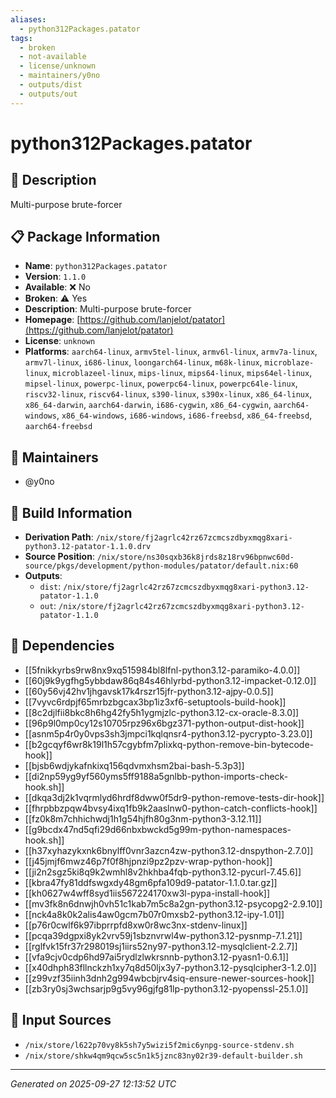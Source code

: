 ```yaml
---
aliases:
  - python312Packages.patator
tags:
  - broken
  - not-available
  - license/unknown
  - maintainers/y0no
  - outputs/dist
  - outputs/out
---
```


# python312Packages.patator

## 📝 Description

Multi-purpose brute-forcer

## 📋 Package Information

- **Name**: `python312Packages.patator`
- **Version**: `1.1.0`
- **Available**: ❌ No
- **Broken**: ⚠️ Yes
- **Description**: Multi-purpose brute-forcer
- **Homepage**: [https://github.com/lanjelot/patator](https://github.com/lanjelot/patator)
- **License**: `unknown`
- **Platforms**: `aarch64-linux`, `armv5tel-linux`, `armv6l-linux`, `armv7a-linux`, `armv7l-linux`, `i686-linux`, `loongarch64-linux`, `m68k-linux`, `microblaze-linux`, `microblazeel-linux`, `mips-linux`, `mips64-linux`, `mips64el-linux`, `mipsel-linux`, `powerpc-linux`, `powerpc64-linux`, `powerpc64le-linux`, `riscv32-linux`, `riscv64-linux`, `s390-linux`, `s390x-linux`, `x86_64-linux`, `x86_64-darwin`, `aarch64-darwin`, `i686-cygwin`, `x86_64-cygwin`, `aarch64-windows`, `x86_64-windows`, `i686-windows`, `i686-freebsd`, `x86_64-freebsd`, `aarch64-freebsd`
## 👥 Maintainers

- @y0no


## 🔧 Build Information

- **Derivation Path**: `/nix/store/fj2agrlc42rz67zcmcszdbyxmqg8xari-python3.12-patator-1.1.0.drv`
- **Source Position**: `/nix/store/ns30sqxb36k8jrds8z18rv96bpnwc60d-source/pkgs/development/python-modules/patator/default.nix:60`
- **Outputs**:
  - `dist`:  `/nix/store/fj2agrlc42rz67zcmcszdbyxmqg8xari-python3.12-patator-1.1.0`
  - `out`:  `/nix/store/fj2agrlc42rz67zcmcszdbyxmqg8xari-python3.12-patator-1.1.0`

## 🔗 Dependencies

- [[5fnikkyrbs9rw8nx9xq515984bl8lfnl-python3.12-paramiko-4.0.0]]
- [[60j9k9ygfhg5ybbdaw86q84s46hlyrbd-python3.12-impacket-0.12.0]]
- [[60y56vj42hv1jhgavsk17k4rszr15jfr-python3.12-ajpy-0.0.5]]
- [[7vyvc6rdpjf65mrbzbgcax3bp1iz3xf6-setuptools-build-hook]]
- [[8c2djlfii8bkc8h6hg42fy5h1ygmjzlc-python3.12-cx-oracle-8.3.0]]
- [[96p9l0mp0cy12s10705rpz96x6bgz371-python-output-dist-hook]]
- [[asnm5p4r0y0vps3sh3jmpci1kqlqnsr4-python3.12-pycrypto-3.23.0]]
- [[b2gcqyf6wr8k19l1h57cgybfm7plixkq-python-remove-bin-bytecode-hook]]
- [[bjsb6wdjykafnkixq156qdvmxhsm2bai-bash-5.3p3]]
- [[di2np59yg9yf560yms5ff9188a5gnlbb-python-imports-check-hook.sh]]
- [[dkqa3dj2k1vqrmlyd6hrdf8dww0f5dr9-python-remove-tests-dir-hook]]
- [[fhrpbbzpqw4bvsy4ixq1fb9k2aaslnw0-python-catch-conflicts-hook]]
- [[fz0k8m7chhichwdj1h1g54hjfh80g3nm-python3-3.12.11]]
- [[g9bcdx47nd5qfi29d66nbxbwckd5g99m-python-namespaces-hook.sh]]
- [[h37xyhazykxnk6bnylff0vnr3azcn4zw-python3.12-dnspython-2.7.0]]
- [[j45jmjf6mwz46p7f0f8hjpnzi9pz2pzv-wrap-python-hook]]
- [[ji2n2sgz5ki8q9k2wmhl8v2hkhba4fqb-python3.12-pycurl-7.45.6]]
- [[kbra47fy81ddfswgxdy48gm6pfa109d9-patator-1.1.0.tar.gz]]
- [[kh0627w4wff8syd1iis567224170xw3l-pypa-install-hook]]
- [[mv3fk8n6dnwjh0vh51c1kab7m5c8a2gn-python3.12-psycopg2-2.9.10]]
- [[nck4a8k0k2alis4aw0gcm7b07r0mxsb2-python3.12-ipy-1.01]]
- [[p76r0cwlf6k97ibprrpfd8xw0r8wc3nx-stdenv-linux]]
- [[pcqa39dgpxi8yk2vrv59j1sbznvrwl4w-python3.12-pysnmp-7.1.21]]
- [[rglfvk15fr37r298019sj1iirs52ny97-python3.12-mysqlclient-2.2.7]]
- [[vfa9cjv0cdp6hd97ai5rydlzlwkrsnnb-python3.12-pyasn1-0.6.1]]
- [[x40dhph83fllnckzh1xy7q8d50ljx3y7-python3.12-pysqlcipher3-1.2.0]]
- [[z99vzf35iinh3dnh2g994wbcbjrv4siq-ensure-newer-sources-hook]]
- [[zb3ry0sj3wchsarjp9g5vy96gjfg81lp-python3.12-pyopenssl-25.1.0]]

## 📁 Input Sources

- `/nix/store/l622p70vy8k5sh7y5wizi5f2mic6ynpg-source-stdenv.sh`
- `/nix/store/shkw4qm9qcw5sc5n1k5jznc83ny02r39-default-builder.sh`

---
*Generated on 2025-09-27 12:13:52 UTC*
